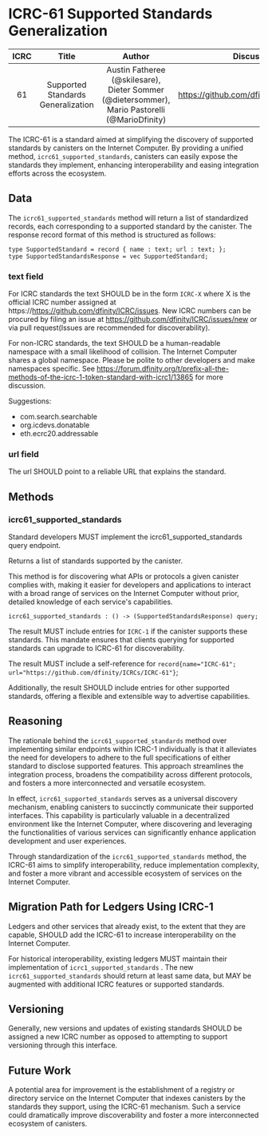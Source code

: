 # ICRC-61 Supported Standards Generalization

|ICRC|Title|Author|Discussions|Status|Type|Category|Created|
|:----:|:----:|:----:|:----:|:----:|:----:|:----:|:----:|
|61|Supported Standards Generalization|Austin Fatheree (@skilesare), Dieter Sommer (@dietersommer), Mario Pastorelli (@MarioDfinity)|https://github.com/dfinity/ICRC/issues/61|Draft|Standards Track||2024-03-05|

The ICRC-61 is a standard aimed at simplifying the discovery of supported standards by canisters on the Internet Computer. By providing a unified method, `icrc61_supported_standards`, canisters can easily expose the standards they implement, enhancing interoperability and easing integration efforts across the ecosystem.

## Data

The `icrc61_supported_standards` method will return a list of standardized records, each corresponding to a supported standard by the canister. The response record format of this method is structured as follows:

```candid "Type definitions" +=
type SupportedStandard = record { name : text; url : text; };
type SupportedStandardsResponse = vec SupportedStandard;
```

### text field

For ICRC standards the text SHOULD be in the form `ICRC-X` where X is the official ICRC number assigned at https://https://github.com/dfinity/ICRC/issues. New ICRC numbers can be procured by filing an issue at https://github.com/dfinity/ICRC/issues/new or via pull request(Issues are recommended for discoverability).

For non-ICRC standards, the text SHOULD be a human-readable namespace with a small likelihood of collision. The Internet Computer shares a global namespace. Please be polite to other developers and make namespaces specific. See https://forum.dfinity.org/t/prefix-all-the-methods-of-the-icrc-1-token-standard-with-icrc1/13865 for more discussion.

Suggestions:

- com.search.searchable
- org.icdevs.donatable
- eth.ecrc20.addressable

### url field

The url SHOULD point to a reliable URL that explains the standard.

## Methods

### icrc61_supported_standards <span id="supported_standards_method"></span>

Standard developers MUST implement the icrc61_supported_standards query endpoint.

Returns a list of standards supported by the canister.

This method is for discovering what APIs or protocols a given canister complies with, making it easier for developers and applications to interact with a broad range of services on the Internet Computer without prior, detailed knowledge of each service's capabilities. 

```candid "Methods" +=
icrc61_supported_standards : () -> (SupportedStandardsResponse) query;
```

The result MUST include entries for `ICRC-1` if the canister supports these standards. This mandate ensures that clients querying for supported standards can upgrade to ICRC-61 for discoverability. 

The result MUST include a self-reference for `record{name="ICRC-61"; url="https://github.com/dfinity/ICRCs/ICRC-61"}`;

Additionally, the result SHOULD include entries for other supported standards, offering a flexible and extensible way to advertise capabilities.

## Reasoning

The rationale behind the `icrc61_supported_standards` method over implementing similar endpoints within ICRC-1 individually is that it alleviates the need for developers to adhere to the full specifications of either standard to disclose supported features. This approach streamlines the integration process, broadens the compatibility across different protocols, and fosters a more interconnected and versatile ecosystem.

In effect, `icrc61_supported_standards` serves as a universal discovery mechanism, enabling canisters to succinctly communicate their supported interfaces. This capability is particularly valuable in a decentralized environment like the Internet Computer, where discovering and leveraging the functionalities of various services can significantly enhance application development and user experiences.

Through standardization of the `icrc61_supported_standards` method, the ICRC-61 aims to simplify interoperability, reduce implementation complexity, and foster a more vibrant and accessible ecosystem of services on the Internet Computer.

## Migration Path for Ledgers Using ICRC-1

Ledgers and other services that already exist, to the extent that they are capable, SHOULD add the ICRC-61 to increase interoperability on the Internet Computer.

For historical interoperability, existing ledgers MUST maintain their implementation of  `icrc1_supported_standards` .  The new `icrc61_supported_standards` should return at least same data, but MAY be augmented with additional ICRC features or supported standards.

## Versioning

Generally, new versions and updates of existing standards SHOULD be assigned a new ICRC number as opposed to attempting to support versioning through this interface.

## Future Work

A  potential area for improvement is the establishment of a registry or directory service on the Internet Computer that indexes canisters by the standards they support, using the ICRC-61 mechanism. Such a service could dramatically improve discoverability and foster a more interconnected ecosystem of canisters.

